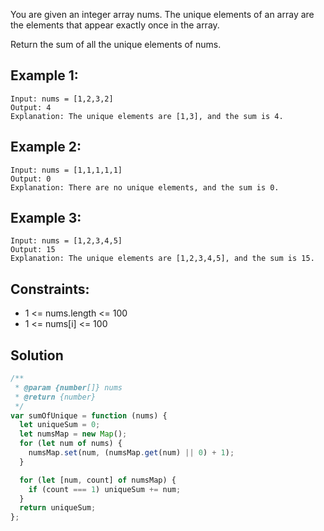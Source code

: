 You are given an integer array nums. The unique elements of an array are the elements that appear exactly once in the array.

Return the sum of all the unique elements of nums.

## Example 1:

```
Input: nums = [1,2,3,2]
Output: 4
Explanation: The unique elements are [1,3], and the sum is 4.
```

## Example 2:

```
Input: nums = [1,1,1,1,1]
Output: 0
Explanation: There are no unique elements, and the sum is 0.
```

## Example 3:

```
Input: nums = [1,2,3,4,5]
Output: 15
Explanation: The unique elements are [1,2,3,4,5], and the sum is 15.
```

## Constraints:

- 1 <= nums.length <= 100
- 1 <= nums[i] <= 100

## Solution

```js
/**
 * @param {number[]} nums
 * @return {number}
 */
var sumOfUnique = function (nums) {
  let uniqueSum = 0;
  let numsMap = new Map();
  for (let num of nums) {
    numsMap.set(num, (numsMap.get(num) || 0) + 1);
  }

  for (let [num, count] of numsMap) {
    if (count === 1) uniqueSum += num;
  }
  return uniqueSum;
};
```
